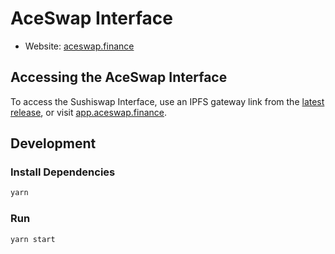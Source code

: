 # AceSwap Interface

- Website: [aceswap.finance](https://aceswap.finance/)

## Accessing the AceSwap Interface

To access the Sushiswap Interface, use an IPFS gateway link from the
[latest release](https://github.com/sushiswap/sushiswap-interface/releases/latest),
or visit [app.aceswap.finance](https://app.aceswap.finance).

## Development

### Install Dependencies

```bash
yarn
```

### Run

```bash
yarn start
```
